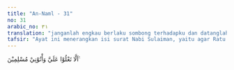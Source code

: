 ```yaml
---
title: "An-Naml - 31"
no: 31
arabic_no: ٣١
translation: "janganlah engkau berlaku sombong terhadapku dan datanglah kepadaku sebagai orang-orang yang berserah diri.”"
tafsir: "Ayat ini menerangkan isi surat Nabi Sulaiman, yaitu agar Ratu Saba' dan kaumnya tidak bersikap sombong dan angkuh. Nabi Sulaiman mengharap agar mereka datang kepadanya dalam keadaan tunduk dan menyerah diri kepada Allah yang Asma-Nya telah dijadikan pembuka kata dalam suratnya. Jangan mereka sekali-kali menentang agama Allah itu. Dari surat Sulaiman itu dipahami bahwa hanya itulah yang diminta oleh Sulaiman, yaitu agar mereka segera beriman kepada Allah, dan ia tidak menuntut sesuatu yang lain."
---
```


اَلَّا تَعْلُوْا عَلَيَّ وَأْتُوْنِيْ مُسْلِمِيْنَ ࣖ 
